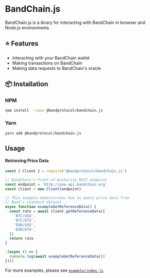 # BandChain.js

BandChain.js is a ibrary for interacting with BandChain in browser and Node.js environments.

## ⭐️ Features

- Interacting with your BandChain wallet
- Making transactions on BandChain
- Making data requests to BandChain's oracle

## 📦 Installation

### NPM

```bash
npm install --save @bandprotocol/bandchain.js
```

### Yarn

```bash
yarn add @bandprotocol/bandchain.js
```

## Usage

#### Retrieving Price Data

```js
const { Client } = require('@bandprotocol/bandchain.js')

// BandChain's Proof-of-Authority REST endpoint
const endpoint = 'http://poa-api.bandchain.org'
const client = new Client(endpoint)

// This example demonstrates how to query price data from
// Band's standard dataset
async function exampleGetReferenceData() {
  const rate = await client.getReferenceData([
    'BTC/USD',
    'BTC/ETH',
    'EUR/USD',
    'EUR/ETH',
  ])
  return rate
}

;(async () => {
  console.log(await exampleGetReferenceData())
})()
```

For more examples, please see [`example/index.js`](example/index.js)
